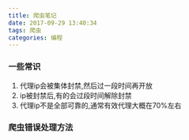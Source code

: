 ```yaml
---
title: 爬虫笔记
date: 2017-09-29 13:40:34
tags: 爬虫
categories: 编程
---
```


### 一些常识
1. 代理ip会被集体封禁,然后过一段时间再开放
2. ip被封禁后,有的会过段时间解除封禁
3. 代理ip不是全部可靠的,通常有效代理大概在70%左右


### 爬虫错误处理方法

